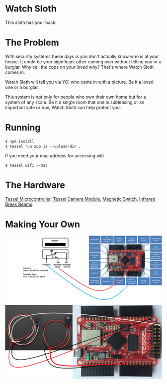 # Watch Sloth

This sloth has your back!

# The Problem
With security systems these days is you don't actually know who is at your house. It could be your significant other coming over without telling you or a burglar. Why call the cops on your loved why?  That's where Watch Sloth comes in.

Watch Sloth will tell you via YO! who came in with a picture.  Be it a loved one or a burglar.  

This system is not only for people who own their own home but for a system of any scale.  Be it a single room that one is subleasing or an important safe or box, Watch Sloth can help protect you.



# Running

```
$ npm install
$ tessel run app.js --upload-dir .
```

If you need your mac address for accessing wifi

```
$ tessel wifi --mac
```

# The Hardware
[Tessel Microcontroller](https://shop.tessel.io/Base%20Boards/Tessel), [Tessel Camera Module](https://shop.tessel.io/Modules/Camera%20Module), [Magnetic Switch](http://www.amazon.com/Directed-Electronics-8601-Magnetic-Switch/dp/B0009SUF08), [Infrared Break Beams](http://www.adafruit.com/product/2167).

# Making Your Own

![Preview](https://github.com/frankcash/WatchSloth/blob/master/tessel-magnetic.jpg)
![Preview](https://github.com/frankcash/WatchSloth/blob/master/tessel-ir.jpg)
